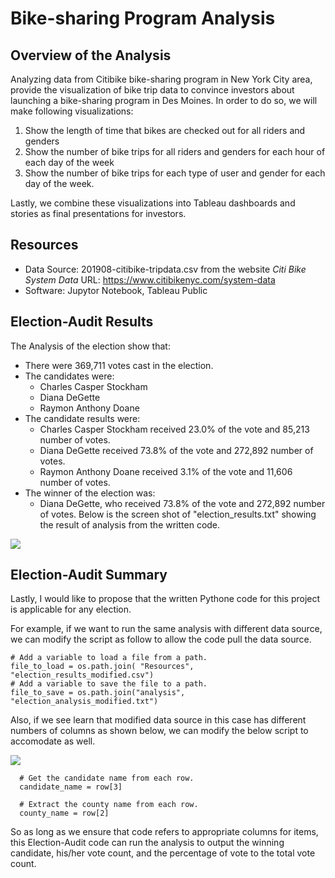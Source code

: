 # Bike-sharing Program Analysis

## Overview of the Analysis
Analyzing data from Citibike bike-sharing program in New York City area, provide the visualization of bike trip data to convince investors about launching a bike-sharing program in Des Moines. In order to do so, we will make following visualizations:  

1. Show the length of time that bikes are checked out for all riders and genders
2. Show the number of bike trips for all riders and genders for each hour of each day of the week
3. Show the number of bike trips for each type of user and gender for each day of the week.

Lastly, we combine these visualizations into Tableau dashboards and stories as final presentations for investors.
## Resources
- Data Source: 201908-citibike-tripdata.csv from the website *Citi Bike System Data* URL: <https://www.citibikenyc.com/system-data>
- Software: Jupytor Notebook, Tableau Public

## Election-Audit Results
The Analysis of the election show that:
- There were 369,711 votes cast in the election.
- The candidates were:
  - Charles Casper Stockham
  - Diana DeGette
  - Raymon Anthony Doane
- The candidate results were:
  - Charles Casper Stockham received 23.0% of the vote and 85,213 number of votes.
  - Diana DeGette received 73.8% of the vote and 272,892 number of votes.
  - Raymon Anthony Doane received 3.1% of the vote and 11,606 number of votes.
- The winner of the election was:
  - Diana DeGette, who received 73.8% of the vote and 272,892 number of votes.
Below is the screen shot of "election_results.txt" showing the result of analysis from the written code.

![](Resources/Election_analysis_terminal.png)

## Election-Audit Summary
Lastly, I would like to propose that the written Pythone code for this project is applicable for any election.

For example, if we want to run the same analysis with different data source, we can modify the script as follow to allow the code pull the data source.
```
# Add a variable to load a file from a path.
file_to_load = os.path.join( "Resources", "election_results_modified.csv")
# Add a variable to save the file to a path.
file_to_save = os.path.join("analysis", "election_analysis_modified.txt")
```
Also, if we see learn that modified data source in this case has different numbers of columns as shown below, we can modify the below script to accomodate as well.

![](Resources/Election_analysis_terminal_4.png)

```
  # Get the candidate name from each row.
  candidate_name = row[3]

  # Extract the county name from each row.
  county_name = row[2]
```
So as long as we ensure that code refers to appropriate columns for items, this Election-Audit code can run the analysis to output the winning candidate, his/her vote count, and the percentage of vote to the total vote count.
